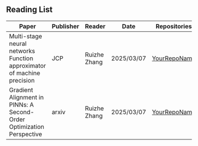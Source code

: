 ## Reading List

| Paper                                                        | Publisher | Reader       | Date | Repositories  | Notes   |
| ------------------------------------------------------------ | --------- | ------------ | ---- | ------------ | ------- |
| Multi-stage neural networks Function  approximator of machine precision | JCP       | Ruizhe Zhang |   2025/03/07   | [YourRepoName](https://github.com/AI4PDE/PINNs-Optimization/tree/master/papers) | if  any |
| Gradient Alignment in PINNs: A  Second-Order Optimization Perspective | arxiv     | Ruizhe Zhang |   2025/03/07   | [YourRepoName](https://github.com/AI4PDE/PINNs-Optimization/tree/master/papers) | if  any |

